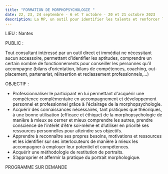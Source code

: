 ```yaml
---
title: "FORMATION DE MORPHOPSYCHOLOGIE "
date: 22, 23, 24 septembre - 6 et 7 octobre - 20 et 21 octobre 2023
description: La MP, un outil pour identifier les talents et renforcer les aptitudes
---
```

LIEU : Nantes

PUBLIC :

Tout consultant intéressé par un outil direct et immédiat ne nécessitant aucun accessoire, permettant
d’identifier les aptitudes, comprendre un certain nombre de fonctionnements pour conseiller les personnes
qu’il accompagne (bilans d’orientation, bilans de compétences, coaching, out-placement, partenariat,
réinsertion et reclassement professionnels,…)

OBJECTIF :

* Professionnaliser le participant en lui permettant d'acquérir une compétence complémentaire en accompagnement et développement personnel et professionnel grâce à l'éclairage de la
  morphopsychologie.
* Acquérir des connaissances nécessaires, tant pratiques que théoriques, à une bonne utilisation (efficace et
  éthique) de la morphopsychologie de manière à mieux se cerner et mieux comprendre les autres, prendre
  conscience de l’intérêt d’être soi-même et d’utiliser en priorité ses ressources personnelles pour atteindre
  ses objectifs.
* Apprendre à reconnaître ses propres besoins, motivations et ressources et les identifier sur ses
  interlocuteurs de manière à mieux les accompagner à employer leur potentiel et compétences.
* Acquérir une méthodologie de restitution de portraits.
* S’approprier et affermir la pratique du portrait morphologique.

PROGRAMME SUR DEMANDE